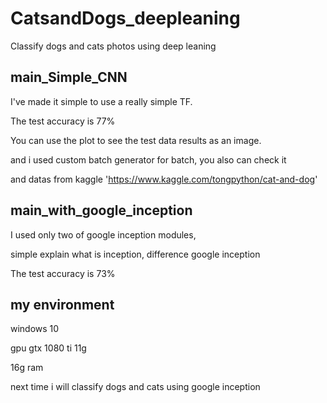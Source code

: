 # CatsandDogs_deepleaning
Classify dogs and cats photos using deep leaning


## main_Simple_CNN

I've made it simple to use a really simple TF.

The test accuracy is 77%

You can use the plot to see the test data results as an image.

and i used custom batch generator for batch, you also can check it 

and datas from kaggle 'https://www.kaggle.com/tongpython/cat-and-dog'

## main_with_google_inception

I used only two of google inception modules, 

simple explain what is inception, difference google inception

The test accuracy is 73%


## my environment 

windows 10 

gpu gtx 1080 ti 11g 

16g ram 




next time i will classify dogs and cats using google inception 
